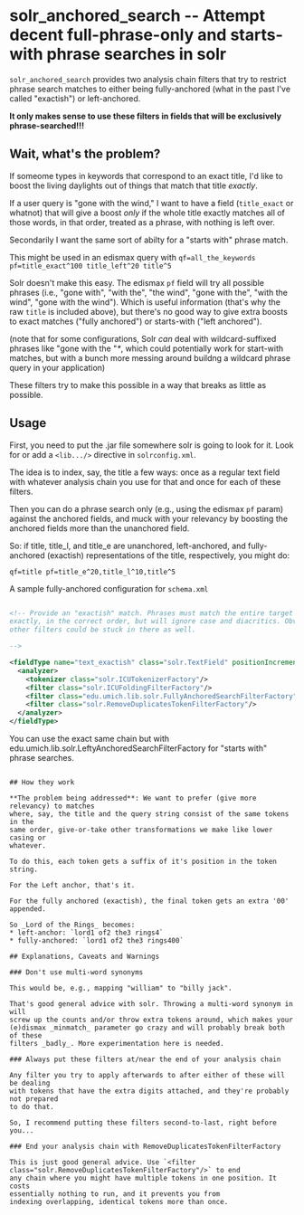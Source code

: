# solr_anchored_search -- Attempt decent full-phrase-only and starts-with phrase searches in solr

`solr_anchored_search` provides two analysis chain filters that try to 
restrict phrase search matches to either being fully-anchored (what in 
the past I've called "exactish") or left-anchored.

**It only makes sense to use these filters in fields that will be exclusively
phrase-searched!!!** 

## Wait, what's the problem?

If someome types in keywords that correspond to an exact title, I'd like to boost the living daylights out of 
things that match that title _exactly_. 

If a user query is "gone with the wind," I want to have a field (`title_exact` or whatnot) that will give a boost _only_ 
if the whole title exactly matches all of those words, in that order, treated as a phrase, with nothing is left over.

Secondarily I want the same sort of abilty for a "starts with" phrase match.

This might be used in an edismax query with `qf=all_the_keywords pf=title_exact^100 title_left^20 title^5`

Solr doesn't make this easy. The edismax `pf` field will try all possible phrases (i.e., "gone with", "with the", "the wind", "gone with the", "with the wind", "gone with the wind"). Which is useful information (that's  why the raw `title` is included above), but there's no good way to give extra boosts to exact matches ("fully anchored") or starts-with ("left anchored").

(note that for some configurations, Solr _can_ deal with wildcard-suffixed phrases like "gone with the "_*_, which could potentially 
work for start-with matches, but with a bunch more messing around buildng a wildcard phrase query in your application)

These filters try to make this possible in a way that breaks as little as possible.

## Usage

First, you need to put the .jar file somewhere solr is going to look for it.
Look for or add a `<lib.../>` directive in `solrconfig.xml`.

The idea is to index, say, the title a few ways: once as a regular
text field with whatever analysis chain you use for that and
once for each of these filters.

Then you can do a phrase search only (e.g., using the edismax `pf` param)
against the anchored fields, and muck with your relevancy by boosting the
anchored fields more than the unanchored field.

So: if title, title_l, and title_e are unanchored, left-anchored, and fully-anchored
(exactish) representations of the title, respectively, you might do:

`
qf=title
pf=title_e^20,title_l^10,title^5
`

A sample fully-anchored configuration for `schema.xml`

```xml

<!-- Provide an "exactish" match. Phrases must match the entire target string
exactly, in the correct order, but will ignore case and diacritics. Obviously,
other filters could be stuck in there as well.

-->

<fieldType name="text_exactish" class="solr.TextField" positionIncrementGap="1000">
  <analyzer>
    <tokenizer class="solr.ICUTokenizerFactory"/>
    <filter class="solr.ICUFoldingFilterFactory"/>
    <filter class="edu.umich.lib.solr.FullyAnchoredSearchFilterFactory"/>
    <filter class="solr.RemoveDuplicatesTokenFilterFactory"/>
  </analyzer>
</fieldType>

```

You can use the exact same chain but with 
edu.umich.lib.solr.LeftyAnchoredSearchFilterFactory for "starts with"
phrase searches.

<fieldType name="text_l" class="solr.TextField" positionIncrementGap="1000">
  <analyzer>
    <tokenizer class="solr.ICUTokenizerFactory"/>
    <filter class="solr.ICUFoldingFilterFactory"/>
    <filter class="edu.umich.lib.solr.LeftAnchoredSearchFilterFactory"/>
    <filter class="solr.RemoveDuplicatesTokenFilterFactory"/>
  </analyzer>
</fieldType>

```

## How they work

**The problem being addressed**: We want to prefer (give more relevancy) to matches
where, say, the title and the query string consist of the same tokens in the
same order, give-or-take other transformations we make like lower casing or 
whatever.

To do this, each token gets a suffix of it's position in the token string. 

For the Left anchor, that's it. 

For the fully anchored (exactish), the final token gets an extra '00' appended.

So _Lord of the Rings_ becomes:
* left-anchor: `lord1 of2 the3 rings4`
* fully-anchored: `lord1 of2 the3 rings400`

## Explanations, Caveats and Warnings

### Don't use multi-word synonyms

This would be, e.g., mapping "william" to "billy jack".

That's good general advice with solr. Throwing a multi-word synonym in will
screw up the counts and/or throw extra tokens around, which makes your
(e)dismax _minmatch_ parameter go crazy and will probably break both of these 
filters _badly_. More experimentation here is needed.

### Always put these filters at/near the end of your analysis chain

Any filter you try to apply afterwards to after either of these will be dealing
with tokens that have the extra digits attached, and they're probably not prepared
to do that.

So, I recommend putting these filters second-to-last, right before you...

### End your analysis chain with RemoveDuplicatesTokenFilterFactory

This is just good general advice. Use `<filter class="solr.RemoveDuplicatesTokenFilterFactory"/>` to end
any chain where you might have multiple tokens in one position. It costs
essentially nothing to run, and it prevents you from 
indexing overlapping, identical tokens more than once. 
